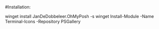 #Installation:

winget install JanDeDobbeleer.OhMyPosh -s winget
Install-Module -Name Terminal-Icons -Repository PSGallery